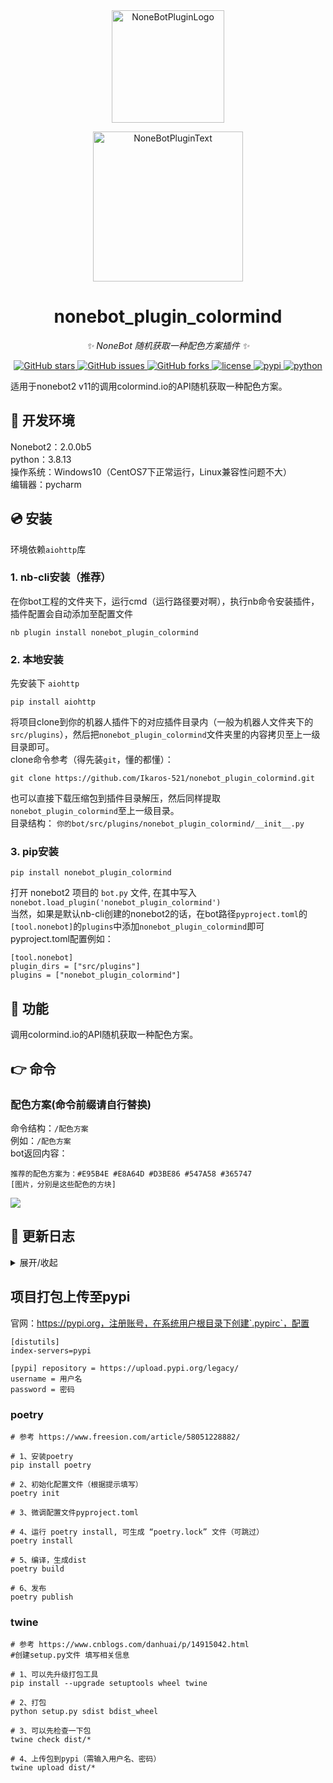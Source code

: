 <div align="center">
  <a href="https://v2.nonebot.dev/store"><img src="https://github.com/A-kirami/nonebot-plugin-template/blob/resources/nbp_logo.png" width="180" height="180" alt="NoneBotPluginLogo"></a>
  <br>
  <p><img src="https://github.com/A-kirami/nonebot-plugin-template/blob/resources/NoneBotPlugin.svg" width="240" alt="NoneBotPluginText"></p>
</div>

<div align="center">

# nonebot_plugin_colormind
  
_✨ NoneBot 随机获取一种配色方案插件 ✨_
  
<a href="https://github.com/Ikaros-521/nonebot_plugin_colormind/stargazers">
    <img alt="GitHub stars" src="https://img.shields.io/github/stars/Ikaros-521/nonebot_plugin_colormind?color=%09%2300BFFF&style=flat-square">
</a>
<a href="https://github.com/Ikaros-521/nonebot_plugin_colormind/issues">
    <img alt="GitHub issues" src="https://img.shields.io/github/issues/Ikaros-521/nonebot_plugin_colormind?color=Emerald%20green&style=flat-square">
</a>
<a href="https://github.com/Ikaros-521/nonebot_plugin_colormind/network">
    <img alt="GitHub forks" src="https://img.shields.io/github/forks/Ikaros-521/nonebot_plugin_colormind?color=%2300BFFF&style=flat-square">
</a>
<a href="./LICENSE">
    <img src="https://img.shields.io/github/license/Ikaros-521/nonebot_plugin_colormind.svg" alt="license">
</a>
<a href="https://pypi.python.org/pypi/nonebot_plugin_colormind">
    <img src="https://img.shields.io/pypi/v/nonebot_plugin_colormind.svg" alt="pypi">
</a>
<a href="https://www.python.org">
    <img src="https://img.shields.io/badge/python-3.8+-blue.svg" alt="python">
</a>

</div>

适用于nonebot2 v11的调用colormind.io的API随机获取一种配色方案。  

## 🔧 开发环境
Nonebot2：2.0.0b5  
python：3.8.13  
操作系统：Windows10（CentOS7下正常运行，Linux兼容性问题不大）  
编辑器：pycharm  

## 💿 安装
环境依赖`aiohttp`库   

### 1. nb-cli安装（推荐）
在你bot工程的文件夹下，运行cmd（运行路径要对啊），执行nb命令安装插件，插件配置会自动添加至配置文件  
```
nb plugin install nonebot_plugin_colormind
```

### 2. 本地安装
先安装下 `aiohttp` 
```
pip install aiohttp
```
将项目clone到你的机器人插件下的对应插件目录内（一般为机器人文件夹下的`src/plugins`），然后把`nonebot_plugin_colormind`文件夹里的内容拷贝至上一级目录即可。  
clone命令参考（得先装`git`，懂的都懂）：
```
git clone https://github.com/Ikaros-521/nonebot_plugin_colormind.git
``` 
也可以直接下载压缩包到插件目录解压，然后同样提取`nonebot_plugin_colormind`至上一级目录。  
目录结构： ```你的bot/src/plugins/nonebot_plugin_colormind/__init__.py```  


### 3. pip安装
```
pip install nonebot_plugin_colormind
```  
打开 nonebot2 项目的 ```bot.py``` 文件, 在其中写入  
```nonebot.load_plugin('nonebot_plugin_colormind')```  
当然，如果是默认nb-cli创建的nonebot2的话，在bot路径```pyproject.toml```的```[tool.nonebot]```的```plugins```中添加```nonebot_plugin_colormind```即可  
pyproject.toml配置例如：  
``` 
[tool.nonebot]
plugin_dirs = ["src/plugins"]
plugins = ["nonebot_plugin_colormind"]
``` 

## 🎉 功能
调用colormind.io的API随机获取一种配色方案。  

## 👉 命令

### 配色方案(命令前缀请自行替换)
命令结构：```/配色方案```  
例如：```/配色方案```  
bot返回内容：  
```
推荐的配色方案为：#E95B4E #E8A64D #D3BE86 #547A58 #365747
[图片，分别是这些配色的方块]
```
![](docs/result.png)  

## 📝 更新日志

<details>
<summary>展开/收起</summary>

### 0.0.1

- 插件初次发布  

### 0.0.2

- 插件补充元信息  

</details>

## 项目打包上传至pypi

官网：https://pypi.org，注册账号，在系统用户根目录下创建`.pypirc`，配置  
``` 
[distutils] 
index-servers=pypi 
 
[pypi] repository = https://upload.pypi.org/legacy/ 
username = 用户名 
password = 密码
```

### poetry

```
# 参考 https://www.freesion.com/article/58051228882/

# 1、安装poetry
pip install poetry

# 2、初始化配置文件（根据提示填写）
poetry init

# 3、微调配置文件pyproject.toml

# 4、运行 poetry install, 可生成 “poetry.lock” 文件（可跳过）
poetry install

# 5、编译，生成dist
poetry build

# 6、发布
poetry publish

```

### twine

```
# 参考 https://www.cnblogs.com/danhuai/p/14915042.html
#创建setup.py文件 填写相关信息

# 1、可以先升级打包工具
pip install --upgrade setuptools wheel twine

# 2、打包
python setup.py sdist bdist_wheel

# 3、可以先检查一下包
twine check dist/*

# 4、上传包到pypi（需输入用户名、密码）
twine upload dist/*
```